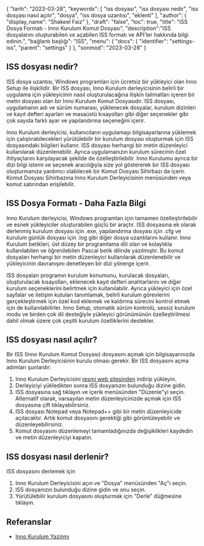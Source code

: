 {
"tarih": "2023-03-28",
  "keywords": [
"iss dosyası",
"iss dosyası nedir",
"iss dosyası nasıl açılır",
"dosya",
"iss dosya uzantısı",
"eklenti"
],
  "author": {
"display_name": "Shakeel Faiz"
},
"draft": "false",
"toc": true,
"title": "ISS Dosya Formatı - Inno Kurulum Komut Dosyası",
  "description":"ISS dosyalarını oluşturabilen ve açabilen ISS formatı ve API'ler hakkında bilgi edinin.",
"bağlantı başlığı": "ISS",
  "menu": {
    "docs": {
      "identifier": "settings-iss",
      "parent": "settings"
}
},
"sonmod": "2023-03-28"
}

## ISS dosyası nedir?

ISS dosya uzantısı, Windows programları için ücretsiz bir yükleyici olan Inno Setup ile ilişkilidir. Bir ISS dosyası, Inno Kurulum derleyicisinin belirli bir uygulama için yükleyicinin nasıl oluşturulacağına ilişkin talimatları içeren bir metin dosyası olan bir Inno Kurulum Komut Dosyasıdır. ISS dosyası, uygulamanın adı ve sürüm numarası, yüklenecek dosyalar, kurulum dizinleri ve kayıt defteri ayarları ve masaüstü kısayolları gibi diğer seçenekler gibi çok sayıda farklı ayar ve yapılandırma seçeneğini içerir.

Inno Kurulum derleyicisi, kullanıcıların uygulamayı bilgisayarlarına yüklemek için çalıştırabilecekleri yürütülebilir bir kurulum dosyası oluşturmak için ISS dosyasındaki bilgileri kullanır. ISS dosyası herhangi bir metin düzenleyici kullanılarak düzenlenebilir. Ayrıca uygulamanızın kurulum sürecinin özel ihtiyaçlarını karşılayacak şekilde de özelleştirilebilir. Inno Kurulumu ayrıca bir dizi bilgi istemi ve seçenek aracılığıyla size yol göstererek bir ISS dosyası oluşturmanıza yardımcı olabilecek bir Komut Dosyası Sihirbazı da içerir. Komut Dosyası Sihirbazına Inno Kurulum Derleyicisinin menüsünden veya komut satırından erişilebilir.

## ISS Dosya Formatı - Daha Fazla Bilgi

Inno Kurulum derleyicisi, Windows programları için tamamen özelleştirilebilir ve esnek yükleyiciler oluşturabilen güçlü bir araçtır. ISS dosyasına ek olarak derlenmiş kurulum dosyası için .exe, yapılandırma dosyası için .cfg ve kurulum günlük dosyası için .log gibi diğer dosya uzantılarını kullanır. Inno Kurulum betikleri, üst düzey bir programlama dili olan ve kolaylıkla kullanılabilen ve öğrenilebilen Pascal betik dilinde yazılmıştır. Bu komut dosyaları herhangi bir metin düzenleyici kullanılarak düzenlenebilir ve yükleyicinin davranışını denetleyen bir dizi yönerge içerir.

ISS dosyaları programın kurulum konumunu, kurulacak dosyaları, oluşturulacak kısayolları, eklenecek kayıt defteri anahtarlarını ve diğer kurulum seçeneklerini belirtmek için kullanılabilir. Ayrıca yükleyici için özel sayfalar ve iletişim kutuları tanımlamak, belirli kurulum görevlerini gerçekleştirmek için özel kod eklemek ve kaldırma sürecini kontrol etmek için de kullanılabilirler. Inno Setup, otomatik sürüm kontrolü, sessiz kurulum modu ve birden çok dil desteğiyle yükleyici görünümünün özelleştirilmesi dahil olmak üzere çok çeşitli kurulum özelliklerini destekler.

## ISS dosyası nasıl açılır?

Bir ISS (Inno Kurulum Komut Dosyası) dosyasını açmak için bilgisayarınızda Inno Kurulum Derleyicisinin kurulu olması gerekir. Bir ISS dosyasını açma adımları şunlardır:

1. Inno Kurulum Derleyicisini [resmi web sitesinden](https://jrsoftware.org/isdl.php) indirip yükleyin.
2. Derleyiciyi yükledikten sonra ISS dosyanızın bulunduğu dizine gidin.
3. ISS dosyasına sağ tıklayın ve içerik menüsünden "Düzenle"yi seçin. Alternatif olarak, varsayılan metin düzenleyicinizde açmak için ISS dosyasına çift tıklayabilirsiniz.
4. ISS dosyası Notepad veya Notepad++ gibi bir metin düzenleyicide açılacaktır. Artık komut dosyasını gerektiği gibi görüntüleyebilir ve düzenleyebilirsiniz.
5. Komut dosyasını düzenlemeyi tamamladığınızda değişiklikleri kaydedin ve metin düzenleyiciyi kapatın.

## ISS dosyası nasıl derlenir?

ISS dosyasını derlemek için

1. Inno Kurulum Derleyicisini açın ve "Dosya" menüsünden "Aç"ı seçin.
2. ISS dosyanızın bulunduğu dizine gidin ve onu seçin.
3. Yürütülebilir kurulum dosyasını oluşturmak için "Derle" düğmesine tıklayın.

## Referanslar
* [Inno Kurulum Yazılımı](https://jrsoftware.org/isdl.php)

